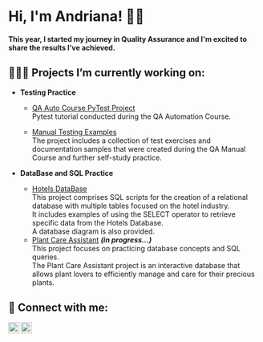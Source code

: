 <h1>Hi, I'm Andriana! 👋🏻</h1>
<h4>This year, I started my journey in Quality Assurance and I'm excited to share the results I've achieved.</h4>

<h2>👩🏼‍💻 Projects I’m currently working on:</h2>


- <b>Testing Practice</b>

  - [QA Auto Course PyTest Project](https://github.com/ansyvan/PyTest_Tutorial)
  <br/><a>Pytest tutorial conducted during the QA Automation Course.</a>

  - [Manual Testing Examples](https://github.com/ansyvan/manual-test-samples)
    <br/><a>The project includes a collection of test exercises and documentation samples that were created during the QA Manual Course and further self-study practice.</a>

- <b>DataBase and SQL Practice</b>
  - [Hotels DataBase](https://github.com/ansyvan/SQL_Practice/tree/main/HotelsDB) 
  <br/><a>This project comprises SQL scripts for the creation of a relational database with multiple tables focused on the hotel industry.
<br/>It includes examples of using the SELECT operator to retrieve specific data from the Hotels Database.
  <br/>A database diagram is also provided.</a>
  - [Plant Care Assistant](https://github.com/ansyvan/SQL_Practice) <b><i>(in progress...)</b></i>
  <br/><a>This project focuses on practicing database concepts and SQL queries.
  <br/>The Plant Care Assistant project is an interactive database that allows plant lovers to efficiently manage and care for their precious plants.</a>





<h2> 🤳 Connect with me:</h2>

[<img align="left" alt="Andriana Syvanych | LinkedIn" width="22px" src="https://cdn.jsdelivr.net/npm/simple-icons@v3/icons/linkedin.svg" />][linkedin]
[<img align="left" alt="Andriana Syvanych | Instagram" width="22px" src="https://cdn.jsdelivr.net/npm/simple-icons@v3/icons/instagram.svg" />][instagram]

[instagram]: https://www.instagram.com/andriana.syvan/
[linkedin]: https://www.linkedin.com/in/andriana-syvanych-9744b926a/

<!--
**joshmadakor1/joshmadakor1** is a ✨ _special_ ✨ repository because its `README.md` (this file) appears on your GitHub profile.

Here are some ideas to get you started:

- 🔭 I’m currently working on ...
- 🌱 I’m currently learning ...
- 👯 I’m looking to collaborate on ...
- 🤔 I’m looking for help with ...
- 💬 Ask me about ...
- 📫 How to reach me: ...
- 😄 Pronouns: ...
- ⚡ Fun fact: ...
-->
